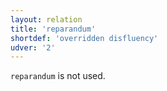 ```yaml
---
layout: relation
title: 'reparandum'
shortdef: 'overridden disfluency'
udver: '2'
---
```


`reparandum` is not used.
<!-- Interlanguage links updated Út zář 29 20:23:43 CEST 2020 -->
